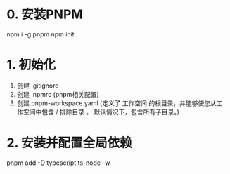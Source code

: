 # 0. 安装PNPM
npm i -g pnpm
npm init

# 1. 初始化
1. 创建 .gitignore 
2. 创建 .npmrc (pnpm相关配置)
3. 创建 pnpm-workspace.yaml (定义了 工作空间 的根目录，并能够使您从工作空间中包含 / 排除目录 。 默认情况下，包含所有子目录。)

# 2. 安装并配置全局依赖
pnpm add -D typescript ts-node -w